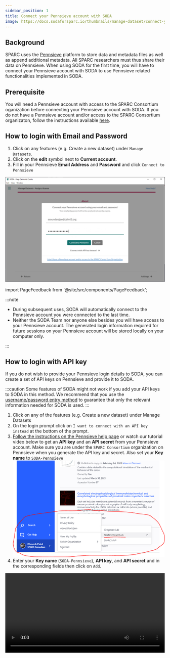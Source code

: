 ```yaml
---
sidebar_position: 1
title: Connect your Pennsieve account with SODA
image: https://docs.sodaforsparc.io/thumbnails/manage-dataset/connect-your-pennsieve-account-with-soda.png
---
```


## Background

SPARC uses the [Pennsieve](https://app.pennsieve.net/) platform to store data and metadata files as well as append additional metadata. All SPARC researchers must thus share their data on Pennsieve. When using SODA for the first time, you will have to connect your Pennsieve account with SODA to use Pennsieve related functionalities implemented in SODA.

## Prerequisite

You will need a Pennsieve account with access to the SPARC Consortium oganization before connecting your Pennsieve account with SODA. If you do not have a Pennsieve account and/or access to the SPARC Consortium organizaton, follow the instructions available [here](../how-to/how-to-get-a-pennsieve-account).

## How to login with Email and Password

1. Click on any features (e.g. Create a new dataset) under `Manage Datasets`.
2. Click on the **edit** symbol next to **Current account**.
3. Fill in your Pennsieve **Email Address** and **Password** and click `Connect to Pennsieve`

![](https://github.com/fairdataihub/SODA-for-SPARC/blob/main/docs/documentation/Manage-datasets/Connect-to-BF/connect-to-PS-SODA.png?raw=true)

import PageFeedback from '@site/src/components/PageFeedback';

:::note

- During subsequent uses, SODA will automatically connect to the Pennsieve account you were connected to the last time.
- Neither the SODA Team nor anyone else besides you will have access to your Pennsieve account. The generated login information required for future sessions on your Pennsieve account will be stored locally on your computer only.

:::

## How to login with API key

If you do not wish to provide your Pennsieve login details to SODA, you can create a set of API keys on Pennsieve and provide it to SODA.

:::caution
Some features of SODA might not work if you add your API keys to SODA in this method. We recommend that you use the [username/password entry method](#how-to) to guarantee that only the relevant information needed for SODA is used.
:::

1. Click on any of the features (e.g. Create a new dataset) under Manage Datasets
2. On the login prompt click on `I want to connect with an API key instead` at the bottom of the prompt.
3. [Follow the instructions on the Pennsieve help page](https://docs.pennsieve.io/docs/configuring-the-client-credentials) or watch our tutorial video below to get an **API key** and an **API secret** from your Pennsieve account. Make sure you are under the `SPARC Consortium` organization on Pennsieve when you generate the API key and secret. Also set your **Key name** to `SODA-Pennsieve`
   ![](https://github.com/fairdataihub/SODA-for-SPARC/blob/main/docs/documentation/Manage-datasets/Connect-to-BF/consortium-bf-account.PNG?raw=true)
4. Enter your **Key name** (`SODA-Pennsieve`), **API key**, and **API secret** and in the corresponding fields then click on `Add`.

<video
   controls
   autoPlay
   loop
   width="100%"
   src="https://github.com/fairdataihub/SODA-for-SPARC/raw/main/docs/documentation/Videos/connect-with-api.mp4"
/>

<PageFeedback />

